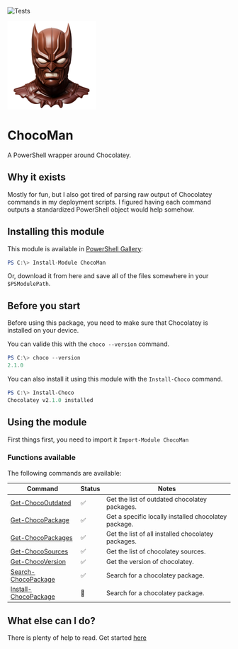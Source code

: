 ![Tests](https://github.com/regg00/ChocoMan/actions/workflows/run-tests.yaml/badge.svg)

<img src="./Docs/icon.png" height="200">

# ChocoMan

A PowerShell wrapper around Chocolatey.

## Why it exists

Mostly for fun, but I also got tired of parsing raw output of Chocolatey commands in my deployment scripts. I figured having each command outputs a standardized PowerShell object would help somehow.

## Installing this module

This module is available in [PowerShell Gallery](https://www.powershellgallery.com/packages/PSPsat):

```powershell
PS C:\> Install-Module ChocoMan
```

Or, download it from here and save all of the files somewhere in your `$PSModulePath`.

## Before you start

Before using this package, you need to make sure that Chocolatey is installed on your device.

You can valide this with the `choco --version` command.

```powershell
PS C:\> choco --version
2.1.0
```

You can also install it using this module with the `Install-Choco` command.

```powershell
PS C:\> Install-Choco
Chocolatey v2.1.0 installed
```

## Using the module

First things first, you need to import it `Import-Module ChocoMan`

### Functions available

The following commands are available:

| Command                                                | Status             | Notes                                                |
| ------------------------------------------------------ | ------------------ | ---------------------------------------------------- |
| [Get-ChocoOutdated](./Docs/Get-ChocoOutdated.md)       | :white_check_mark: | Get the list of outdated chocolatey packages.        |
| [Get-ChocoPackage](./Docs/Get-ChocoPackage.md)         | :white_check_mark: | Get a specific locally installed chocolatey package. |
| [Get-ChocoPackages](./Docs/Get-ChocoPackages.md)       | :white_check_mark: | Get the list of all installed chocolatey packages.   |
| [Get-ChocoSources](./Docs/Get-ChocoSources.md)         | :white_check_mark: | Get the list of chocolatey sources.                  |
| [Get-ChocoVersion](./Docs/Get-ChocoVersion.md)         | :white_check_mark: | Get the version of chocolatey.                       |
| [Search-ChocoPackage](./Docs/Search-ChocoPackage.md)   | :white_check_mark: | Search for a chocolatey package.                     |
| [Install-ChocoPackage](./Docs/Install-ChocoPackage.md) | :lab_coat:         | Search for a chocolatey package.                     |

## What else can I do?

There is plenty of help to read. Get started [here](./Docs/)
